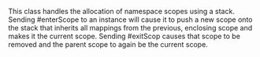 This class handles the allocation of namespace scopes using a stack. Sending #enterScope to an instance will cause it to push a new scope onto the stack that inherits all mappings from the previous, enclosing scope and makes it the current scope. Sending #exitScop causes that scope to be removed and the parent scope to again be the current scope.